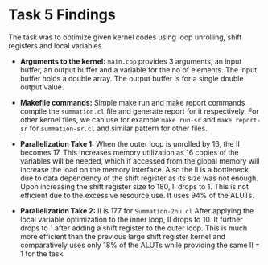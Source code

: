 # Task 5 Findings
The task was to optimize given kernel codes using loop unrolling, shift registers and local variables.

 - **Arguments to the kernel:** `main.cpp` provides 3 arguments, an input buffer, an output buffer and a variable for the no of elements. The input buffer holds a double array. The output buffer is for a single double output value.
 
 - **Makefile commands:** Simple make run and make report commands compile the `summation.cl` file and generate report for it respectively. For other kernel files, we can use for example `make run-sr` and `make report-sr` for `summation-sr.cl` and similar pattern for other files.

 - **Parallelization Take 1:** When the outer loop is unrolled by 16, the II becomes 17. This increases memory utilization as 16 copies of the variables will be needed, which if accessed from the global memory will increase the load on the memory interface. Also the II is a bottleneck due to data dependency of the shift register as its size was not enough. Upon increasing the shift register size to 180, II drops to 1. This is not efficient due to the excessive resource use. It uses 94% of the ALUTs.
 
 - **Parallelization Take 2:** II is 177 for `Summation-2nu.cl` After applying the local variable optimization to the inner loop, II drops to 10. It further drops to 1 after adding a shift register to the outer loop. This is much more efficient than the previous large shift register kernel and comparatively uses only 18% of the ALUTs while providing the same II = 1 for the task. 

